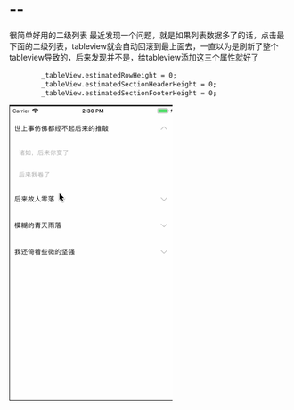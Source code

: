 # --
很简单好用的二级列表
最近发现一个问题，就是如果列表数据多了的话，点击最下面的二级列表，tableview就会自动回滚到最上面去，一直以为是刷新了整个tableview导致的，后来发现并不是，给tableview添加这三个属性就好了
```
        _tableView.estimatedRowHeight = 0;
        _tableView.estimatedSectionHeaderHeight = 0;
        _tableView.estimatedSectionFooterHeight = 0;
```
![gif](https://github.com/Tomous/--/blob/master/gif.gif)
